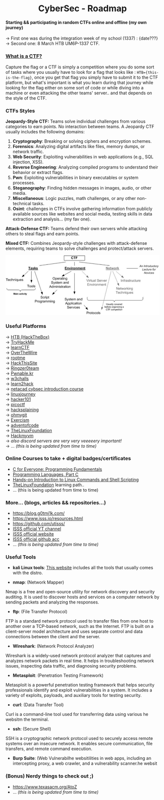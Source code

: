 <div align="center">

# CyberSec - Roadmap

</div>

#### Starting && participating in random CTFs online and offline  (my own journey)
  -> First one was during the integration week of my school (1337) : {date???}   
  -> Second one: 8 March HTB UM6P-1337 CTF.  

### [What is a CTF?](https://ctftime.org/ctf-wtf/)
Capture the flag or a CTF is simply a competition where you do some sort of tasks  where you usually have to look for a flag that looks like : `HTB={this-is-the-flag}`, once you get that flag you simply have to submit it to the CTF platform, but what's important is what you learn during that journey while looking for the flag either on some sort of code or while diving into a machine or even attacking the other teams' server.. and that depends on the style of the CTF.

### CTFs Styles
**Jeopardy-Style CTF:** Teams solve individual challenges from various categories to earn points. No interaction between teams. A Jeopardy CTF usually includes the following domains:

1. **Cryptography**: Breaking or solving ciphers and encryption schemes.
2. **Forensics**: Analyzing digital artifacts like files, memory dumps, or network traffic.
3. **Web Security**: Exploiting vulnerabilities in web applications (e.g., SQL injection, XSS).
4. **Reverse Engineering**: Analyzing compiled programs to understand their behavior or extract flags.
5. **Pwn**: Exploiting vulnerabilities in binary executables or system processes.
6. **Steganography**: Finding hidden messages in images, audio, or other media.
7. **Miscellaneous**: Logic puzzles, math challenges, or any other non-technical tasks.
8. **Osint**:  challenges in CTFs involve gathering information from publicly available sources like websites and social media, testing skills in data extraction and analysis... (my fav one).

**Attack-Defense CTF:** Teams defend their own servers while attacking others to steal flags and earn points.

**Mixed CTF:** Combines Jeopardy-style challenges with attack-defense elements, requiring teams to solve challenges and protect/attack servers.

<div align="center">

![CTF-Framework](./resources/images/CTF-based-framework-structure.png)
</div>

### Useful Platforms
  -> [HTB (HackTheBox)](https://www.hackthebox.com/)  
  -> [TryHackMe](https://tryhackme.com/)  
  -> [learnCTF](https://ctflearn.com/)   
  -> [OverTheWire](https://overthewire.org/wargames/)   
  -> [rootme](https://www.root-me.org/)  
  -> [HackThisSite](https://www.hackthissite.org/)  
  -> [Ringzer0team](http://ringzer0ctf.com/)  
  -> [Pwnable.kr](https://pwnable.kr/)  
  -> [w3challs](https://w3challs.com/)  
  -> [learn2hack](learn2hack.io)  
  -> [netacad cybsec introduction course](https://www.netacad.com/courses/introduction-to-cybersecurity?courseLang=en-US)  
  -> [linuxjourney](https://linuxjourney.com/)  
  -> [hacker101](https://www.hacker101.com/)  
  -> [picoctf](https://picoctf.org/)  
  -> [hacksplaining](https://www.hacksplaining.com/lessons)  
  -> [ohmygit](https://ohmygit.org/)  
  -> [Exercism](https://exercism.org/)  
  -> [adventofcode](https://adventofcode.com/)  
  -> [TheLinuxFoundation](https://training.linuxfoundation.org/)   
  -> [Hackmyvm](https://hackmyvm.eu/)   
  -> *also discord servers are very very veeeeery important!*   
  -> ...  *(this is being updated from time to time)*

### Online Courses to take +  digital badges/certificates

+ [C for Everyone: Programming Fundamentals
](https://www.coursera.org/learn/c-for-everyone)  
+ [Programming Languages, Part C
](https://www.coursera.org/learn/programming-languages-part-c)   
+ [Hands-on Introduction to Linux Commands and Shell Scripting
](https://www.coursera.org/learn/hands-on-introduction-to-linux-commands-and-shell-scripting)  
+ [TheLinuxFoundation](https://training.linuxfoundation.org/) learning path.. 
+ ... (this is being updated from time to time)


### More... (blogs, articles && repositories...)
+ https://blog.g0tmi1k.com/  
+ https://www.isss.io/resources.html  
+ https://github.com/utisss/  
+ [ISSS official YT channel](https://www.youtube.com/@informationsystemssecurity1034/videos)   
+ [ISSS official website](https://www.isss.io/)   
+ [ISSS official github acc](https://github.com/utisss)   
+ ... *(this is being updated from time to time)*

### Useful Tools

+ **kali Linux tools**: [This website](ttps://www.kali.org/tools/  ) includes all the tools that usually comes with the distro.

+ **nmap**: (Network Mapper)  

Nmap is a free and open-source utility for network discovery and security auditing. It is used to discover hosts and services on a computer network by sending packets and analyzing the responses.

+ **ftp**: (File Transfer Protocol)  
  
FTP is a standard network protocol used to transfer files from one host to another over a TCP-based network, such as the Internet. FTP is built on a client-server model architecture and uses separate control and data connections between the client and the server.

+ **Wireshark**: (Network Protocol Analyzer)  

Wireshark is a widely-used network protocol analyzer that captures and analyzes network packets in real time. It helps in troubleshooting network issues, inspecting data traffic, and diagnosing security problems.

+ **Metasploit**: (Penetration Testing Framework)  

Metasploit is a powerful penetration testing framework that helps security professionals identify and exploit vulnerabilities in a system. It includes a variety of exploits, payloads, and auxiliary tools for testing security.

+ **curl**: (Data Transfer Tool)  

Curl is a command-line tool used for transferring data using various he websitm the terminal.

+ **ssh**: (Secure Shell)  

SSH is a cryptographic network protocol used to securely access remote systems over an insecure network. It enables secure communication, file transfers, and remote command execution.

+ **Burp Suite**: (Web Vulnerabilhe websitilities in web apps, including an intercepting proxy, a web crawler, and a vulnerability scanner.he websit

### (Bonus) Nerdy things to check out ;)
+ https://www.texasacm.org/AtoZ
+ ... *(this is being updated from time to time)*
